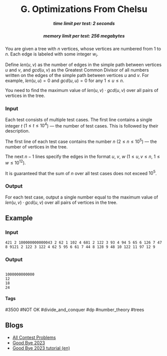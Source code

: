 <h1 style='text-align: center;'> G. Optimizations From Chelsu</h1>

<h5 style='text-align: center;'>time limit per test: 2 seconds</h5>
<h5 style='text-align: center;'>memory limit per test: 256 megabytes</h5>

You are given a tree with $n$ vertices, whose vertices are numbered from $1$ to $n$. Each edge is labeled with some integer $w_i$.

Define $len(u, v)$ as the number of edges in the simple path between vertices $u$ and $v$, and $gcd(u, v)$ as the Greatest Common Divisor of all numbers written on the edges of the simple path between vertices $u$ and $v$. For example, $len(u, u) = 0$ and $gcd(u, u) = 0$ for any $1 \leq u \leq n$.

You need to find the maximum value of $len(u, v) \cdot gcd(u, v)$ over all pairs of vertices in the tree.

### Input

Each test consists of multiple test cases. The first line contains a single integer $t$ ($1 \leq t \leq 10^4$) — the number of test cases. This is followed by their description.

The first line of each test case contains the number $n$ ($2 \leq n \leq 10^5$) — the number of vertices in the tree.

The next $n-1$ lines specify the edges in the format $u$, $v$, $w$ ($1 \leq u, v \leq n$, $1 \leq w \leq 10^{12}$).

It is guaranteed that the sum of $n$ over all test cases does not exceed $10^5$.

### Output

For each test case, output a single number equal to the maximum value of $len(u, v) \cdot gcd(u, v)$ over all pairs of vertices in the tree.

## Example

### Input


```text
421 2 100000000000043 2 62 1 102 4 681 2 122 3 93 4 94 5 65 6 126 7 47 8 9121 2 122 3 122 4 62 5 95 6 61 7 44 8 128 9 48 10 122 11 97 12 9
```
### Output

```text

1000000000000
12
18
24

```


#### Tags 

#3500 #NOT OK #divide_and_conquer #dp #number_theory #trees 

## Blogs
- [All Contest Problems](../Good_Bye_2023.md)
- [Good Bye 2023](../blogs/Good_Bye_2023.md)
- [Good Bye 2023 tutorial (en)](../blogs/Good_Bye_2023_tutorial_(en).md)
